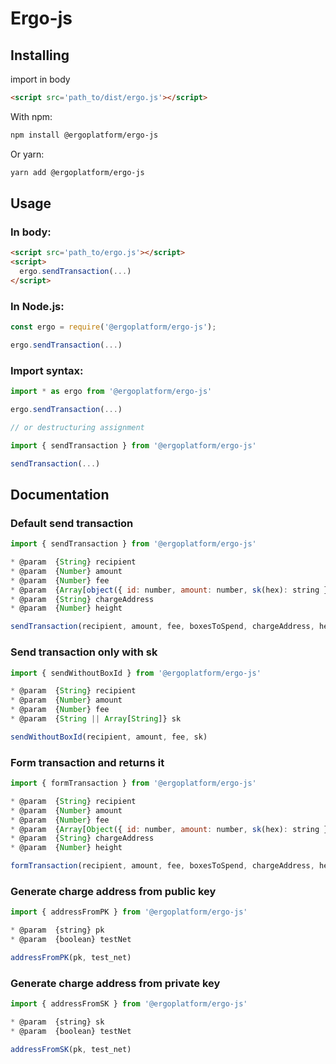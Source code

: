 # Ergo-js

## Installing

import in body

```html
<script src='path_to/dist/ergo.js'></script> 
```

With npm:

```sh
npm install @ergoplatform/ergo-js
```

Or yarn:
```sh
yarn add @ergoplatform/ergo-js
```

## Usage

### In body:

```html
<script src='path_to/ergo.js'></script>
<script>
  ergo.sendTransaction(...)
</script> 
```

### In Node.js:

```javascript
const ergo = require('@ergoplatform/ergo-js');

ergo.sendTransaction(...)
```

### Import syntax:

```javascript
import * as ergo from '@ergoplatform/ergo-js'

ergo.sendTransaction(...)

// or destructuring assignment

import { sendTransaction } from '@ergoplatform/ergo-js'

sendTransaction(...)
```

## Documentation

### Default send transaction

```javascript
import { sendTransaction } from '@ergoplatform/ergo-js'

* @param  {String} recipient
* @param  {Number} amount
* @param  {Number} fee
* @param  {Array[object({ id: number, amount: number, sk(hex): string })]}} boxesToSpend
* @param  {String} chargeAddress
* @param  {Number} height

sendTransaction(recipient, amount, fee, boxesToSpend, chargeAddress, height)
```

### Send transaction only with sk

```javascript
import { sendWithoutBoxId } from '@ergoplatform/ergo-js'

* @param  {String} recipient
* @param  {Number} amount
* @param  {Number} fee
* @param  {String || Array[String]} sk

sendWithoutBoxId(recipient, amount, fee, sk) 
```

### Form transaction and returns it

```javascript
import { formTransaction } from '@ergoplatform/ergo-js'

* @param  {String} recipient
* @param  {Number} amount
* @param  {Number} fee
* @param  {Array[Object({ id: number, amount: number, sk(hex): string })]} boxesToSpend
* @param  {String} chargeAddress
* @param  {Number} height

formTransaction(recipient, amount, fee, boxesToSpend, chargeAddress, height)
```

### Generate charge address from public key

```javascript
import { addressFromPK } from '@ergoplatform/ergo-js'

* @param  {string} pk
* @param  {boolean} testNet

addressFromPK(pk, test_net)
```

### Generate charge address from private key

```javascript
import { addressFromSK } from '@ergoplatform/ergo-js'

* @param  {string} sk
* @param  {boolean} testNet

addressFromSK(pk, test_net)
```
